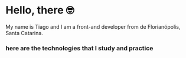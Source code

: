 # Hello, there 🤓

My name is Tiago and I am a front-and developer from de Florianópolis, Santa Catarina.

### here are the technologies that I study and practice
